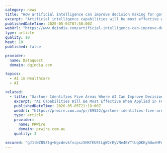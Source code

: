```yaml
---
category: news
title: "How artificial intelligence can improve decision making for government and healthcare CIOs amidst Coronavirus pandemic"
excerpt: "Artificial intelligence capabilities will be most effective when applied in full collaboration between IT leaders and medical specialists"
publishedDateTime: 2020-05-04T07:58:00Z
webUrl: "https://www.dqindia.com/artificial-intelligence-can-improve-decision-making-government-healthcare-cios-amidst-coronavirus-pandemic/"
type: article
quality: 10
heat: 10
published: false

provider:
  name: Dataquest
  domain: dqindia.com

topics:
  - AI in Healthcare
  - AI

related:
  - title: "Gartner Identifies Five Areas Where AI Can Improve Decision Making for Government and Healthcare CIOs During the Coronavirus Pandemic"
    excerpt: "AI Capabilities Will Be Most Effective When Applied in Full Collaboration Between IT Leaders and Medical, Epidemic and Healthcare Specialists 5 May 2020 — Executives responsible for artificial intelligence (AI) strategy, particularly CIOs and CDOs in governmental and healthcare organisations, should leverage AI in five core areas to improve ..."
    publishedDateTime: 2020-05-05T21:18:00Z
    webUrl: "https://prwire.com.au/pr/89522/gartner-identifies-five-areas-where-ai-can-improve-decision-making-for-government-and-healthcare-cios-during-the-coronavirus-pandemic"
    type: article
    provider:
      name: PRWire
      domain: prwire.com.au
    quality: 3

secured: "gJ1tNZB5Ztg+NgcdevkfvcpszSHKfEU9tLgW2rEyVNe4BYTtUqOKKyhUweHFd3IFQB4Om6iCcmI8WhRGm1D1GJPZibmoGHy98LdgTdD73UMmjeuwx3H7lnOXFhbz73I2AOre3fd6UDSnaIzZbs2jcRyeUFSn6PH4/qfrn/p6BLwLVdzqU8WG7LXvsXDgMkBfOhI6VFdmcjRvwm31Paohjr/Qxmt82JoLUkAv/xZjEuewAFosC8ZFp04ATEVmc4Thj7apA4ExjCLTGuD50Ws/yV8CFeX2k/zhFdz1Dp3TAB/NEeHhj6CMx49eCSVy5ClEua/mxHXnWbAXcWYP11+a/QIicLAs6JEsdhQ4eHH3+sRRHH8mroq+YSL7V8ltO7hbb1ptfEUg0/+VqzM6ytk8E5dpTROhTvxzSp2PLCG8QwhJxdfF2anLcF5I4NRlmf1vlIAsNNMeiVaD94l2pfslghdmuAIhO6nlclL9gz66GX8=;9Z8XZSX144IitR3RzMNUmQ=="
---
```


